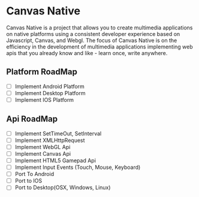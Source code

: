 # Canvas Native

Canvas Native is a project that allows you to create multimedia applications on native platforms using a consistent developer experience based on Javascript, Canvas, and Webgl. The focus of Canvas Native is on the efficiency in the development of multimedia applications implementing web apis that you already know and like - learn once, write anywhere.

Platform RoadMap
---
- [ ] Implement Android Platform
- [ ] Implement Desktop Platform
- [ ] Implement IOS Platform

Api RoadMap
---
- [ ] Implement SetTimeOut, SetInterval
- [ ] Implement XMLHttpRequest
- [ ] Implement WebGL Api
- [ ] Implement Canvas Api
- [ ] Implement HTML5 Gamepad Api
- [ ] Implement Input Events (Touch, Mouse, Keyboard)
- [ ] Port To Android
- [ ] Port to IOS
- [ ] Port to Desktop(OSX, Windows, Linux)